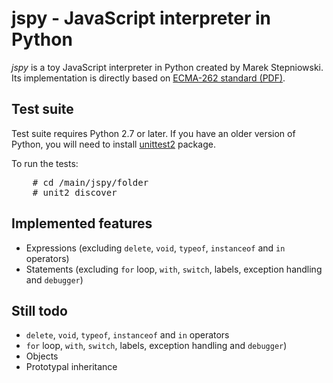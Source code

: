 jspy - JavaScript interpreter in Python
=======================================

*jspy* is a toy JavaScript interpreter in Python created by Marek Stepniowski. Its implementation is directly based on [ECMA-262 standard (PDF)](http://www.ecma-international.org/publications/files/ECMA-ST/Ecma-262.pdf).


Test suite
----------

Test suite requires Python 2.7 or later. If you have an older version of Python, you will need to install [unittest2](http://pypi.python.org/pypi/unittest2) package.

To run the tests:

<pre>
    # cd /main/jspy/folder
    # unit2 discover
</pre>


Implemented features
--------------------

  * Expressions (excluding `delete`, `void`, `typeof`, `instanceof` and `in` operators)
  * Statements (excluding `for` loop, `with`, `switch`, labels, exception handling and `debugger`)

Still todo
----------

  * `delete`, `void`, `typeof`, `instanceof` and `in` operators
  * `for` loop, `with`, `switch`, labels, exception handling and `debugger`)
  * Objects
  * Prototypal inheritance


